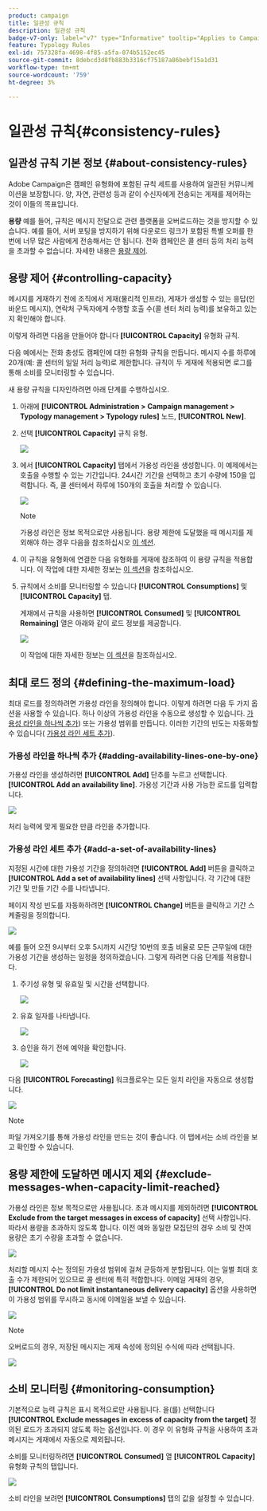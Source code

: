 ```yaml
---
product: campaign
title: 일관성 규칙
description: 일관성 규칙
badge-v7-only: label="v7" type="Informative" tooltip="Applies to Campaign Classic v7 only"
feature: Typology Rules
exl-id: 757328fa-4698-4f85-a5fa-074b5152ec45
source-git-commit: 8debcd3d8fb883b3316cf75187a86bebf15a1d31
workflow-type: tm+mt
source-wordcount: '759'
ht-degree: 3%

---
```


# 일관성 규칙{#consistency-rules}

## 일관성 규칙 기본 정보 {#about-consistency-rules}

Adobe Campaign은 캠페인 유형화에 포함된 규칙 세트를 사용하여 일관된 커뮤니케이션을 보장합니다. 양, 자연, 관련성 등과 같이 수신자에게 전송되는 게재를 제어하는 것이 이들의 목표입니다.

**용량** 예를 들어, 규칙은 메시지 전달으로 관련 플랫폼을 오버로드하는 것을 방지할 수 있습니다. 예를 들어, 서버 포팅을 방지하기 위해 다운로드 링크가 포함된 특별 오퍼를 한 번에 너무 많은 사람에게 전송해서는 안 됩니다. 전화 캠페인은 콜 센터 등의 처리 능력을 초과할 수 없습니다. 자세한 내용은 [용량 제어](#controlling-capacity).

## 용량 제어 {#controlling-capacity}

메시지를 게재하기 전에 조직에서 게재(물리적 인프라), 게재가 생성할 수 있는 응답(인바운드 메시지), 연락처 구독자에게 수행할 호출 수(콜 센터 처리 능력)를 보유하고 있는지 확인해야 합니다.

이렇게 하려면 다음을 만들어야 합니다 **[!UICONTROL Capacity]** 유형화 규칙.

다음 예에서는 전화 충성도 캠페인에 대한 유형화 규칙을 만듭니다. 메시지 수를 하루에 20개(예: 콜 센터의 일일 처리 능력)로 제한합니다. 규칙이 두 게재에 적용되면 로그를 통해 소비를 모니터링할 수 있습니다.

새 용량 규칙을 디자인하려면 아래 단계를 수행하십시오.

1. 아래에 **[!UICONTROL Administration > Campaign management > Typology management > Typology rules]** 노드, **[!UICONTROL New]**.
1. 선택 **[!UICONTROL Capacity]** 규칙 유형.

   ![](assets/campaign_opt_create_capacity_01.png)

1. 에서 **[!UICONTROL Capacity]** 탭에서 가용성 라인을 생성합니다. 이 예제에서는 호출을 수행할 수 있는 기간입니다. 24시간 기간을 선택하고 초기 수량에 150을 입력합니다. 즉, 콜 센터에서 하루에 150개의 호출을 처리할 수 있습니다.

   ![](assets/campaign_opt_create_capacity_02.png)

   >[!NOTE]
   >
   >가용성 라인은 정보 목적으로만 사용됩니다. 용량 제한에 도달했을 때 메시지를 제외해야 하는 경우 다음을 참조하십시오 [이 섹션](#exclude-messages-when-capacity-limit-reached).

1. 이 규칙을 유형화에 연결한 다음 유형화를 게재에 참조하여 이 용량 규칙을 적용합니다. 이 작업에 대한 자세한 정보는 [이 섹션](applying-rules.md#applying-a-typology-to-a-delivery)을 참조하십시오.
1. 규칙에서 소비를 모니터링할 수 있습니다 **[!UICONTROL Consumptions]** 및 **[!UICONTROL Capacity]** 탭.

   게재에서 규칙을 사용하면 **[!UICONTROL Consumed]** 및 **[!UICONTROL Remaining]** 열은 아래와 같이 로드 정보를 제공합니다.

   ![](assets/campaign_opt_create_capacity_03.png)

   이 작업에 대한 자세한 정보는 [이 섹션](#monitoring-consumption)을 참조하십시오.

## 최대 로드 정의 {#defining-the-maximum-load}

최대 로드를 정의하려면 가용성 라인을 정의해야 합니다. 이렇게 하려면 다음 두 가지 옵션을 사용할 수 있습니다. 하나 이상의 가용성 라인을 수동으로 생성할 수 있습니다. [가용성 라인을 하나씩 추가](#adding-availability-lines-one-by-one)) 또는 가용성 범위를 만듭니다. 이러한 기간의 빈도는 자동화할 수 있습니다( [가용성 라인 세트 추가](#add-a-set-of-availability-lines)).

### 가용성 라인을 하나씩 추가 {#adding-availability-lines-one-by-one}

가용성 라인을 생성하려면 **[!UICONTROL Add]** 단추를 누르고 선택합니다. **[!UICONTROL Add an availability line]**. 가용성 기간과 사용 가능한 로드를 입력합니다.

![](assets/campaign_opt_create_capacity_02.png)

처리 능력에 맞게 필요한 만큼 라인을 추가합니다.

### 가용성 라인 세트 추가 {#add-a-set-of-availability-lines}

지정된 시간에 대한 가용성 기간을 정의하려면 **[!UICONTROL Add]** 버튼을 클릭하고 **[!UICONTROL Add a set of availability lines]** 선택 사항입니다. 각 기간에 대한 기간 및 만들 기간 수를 나타냅니다.

페이지 작성 빈도를 자동화하려면 **[!UICONTROL Change]** 버튼을 클릭하고 기간 스케줄링을 정의합니다.

![](assets/campaign_opt_create_capacity_07.png)

예를 들어 오전 9시부터 오후 5시까지 시간당 10번의 호출 비율로 모든 근무일에 대한 가용성 기간을 생성하는 일정을 정의하겠습니다. 그렇게 하려면 다음 단계를 적용합니다.

1. 주기성 유형 및 유효일 및 시간을 선택합니다.

   ![](assets/campaign_opt_create_capacity_08.png)

1. 유효 일자를 나타냅니다.

   ![](assets/campaign_opt_create_capacity_09.png)

1. 승인을 하기 전에 예약을 확인합니다.

   ![](assets/campaign_opt_create_capacity_10.png)

다음 **[!UICONTROL Forecasting]** 워크플로우는 모든 일치 라인을 자동으로 생성합니다.

![](assets/campaign_opt_create_capacity_12.png)

>[!NOTE]
>
>파일 가져오기를 통해 가용성 라인을 만드는 것이 좋습니다. 이 탭에서는 소비 라인을 보고 확인할 수 있습니다.

## 용량 제한에 도달하면 메시지 제외 {#exclude-messages-when-capacity-limit-reached}

가용성 라인은 정보 목적으로만 사용됩니다. 초과 메시지를 제외하려면 **[!UICONTROL Exclude from the target messages in excess of capacity]** 선택 사항입니다. 따라서 용량을 초과하지 않도록 합니다. 이전 예와 동일한 모집단의 경우 소비 및 잔여 용량은 초기 수량을 초과할 수 없습니다.

![](assets/campaign_opt_create_capacity_04.png)

처리할 메시지 수는 정의된 가용성 범위에 걸쳐 균등하게 분할됩니다. 이는 일별 최대 호출 수가 제한되어 있으므로 콜 센터에 특히 적합합니다. 이메일 게재의 경우, **[!UICONTROL Do not limit instantaneous delivery capacity]** 옵션을 사용하면 이 가용성 범위를 무시하고 동시에 이메일을 보낼 수 있습니다.

![](assets/campaign_opt_create_capacity_05.png)

>[!NOTE]
>
>오버로드의 경우, 저장된 메시지는 게재 속성에 정의된 수식에 따라 선택됩니다.

![](assets/campaign_opt_create_capacity_06.png)

## 소비 모니터링 {#monitoring-consumption}

기본적으로 능력 규칙은 표시 목적으로만 사용됩니다. 을(를) 선택합니다 **[!UICONTROL Exclude messages in excess of capacity from the target]** 정의된 로드가 초과되지 않도록 하는 옵션입니다. 이 경우 이 유형화 규칙을 사용하여 초과 메시지는 게재에서 자동으로 제외됩니다.

소비를 모니터링하려면 **[!UICONTROL Consumed]** 열 **[!UICONTROL Capacity]** 유형화 규칙의 탭입니다.

![](assets/campaign_opt_create_capacity_04.png)

소비 라인을 보려면 **[!UICONTROL Consumptions]** 탭의 값을 설정할 수 있습니다.
